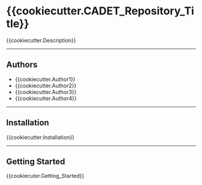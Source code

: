 # {{cookiecutter.CADET_Repository_Title}}

{{cookiecutter.Description}}

---

## Authors

* {{cookiecutter.Author1}}
* {{cookiecutter.Author2}}
* {{cookiecutter.Author3}}
* {{cookiecutter.Author4}}
---

## Installation

{{cookiecutter.Installation}}

---

## Getting Started

{{cookiecuter.Getting_Started}}